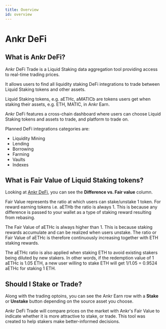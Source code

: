 ```yaml
---
title: Overview
id: overview
---
```


# Ankr DeFi 

## What is Ankr DeFi?

Ankr DeFi Trade is a Liquid Staking data aggregation tool providing access to real-time trading prices.

It allows users to find all liquidity staking DeFi integrations to trade between Liquid Staking tokens and other assets.

Liquid Staking tokens, e.g. aETHc, aMATICb are tokens users get when staking their assets, e.g. ETH, MATIC, in Ankr Earn. 

Ankr DeFi features a cross-chain dashboard where users can choose Liquid Staking tokens and assets to trade, and platform to trade on.

Planned DeFi integrations categories are:

* Liquidity Mining
* Lending
* Borrowing
* Farming
* Vaults
* Indexes


## What is Fair Value of Liquid Staking tokens?

Looking at [Ankr DeFi](https://ankr.com/earn/defi/), you can see the **Difference vs. Fair value** column.

Fair Value represents the ratio at which users can stake/unstake 1 token. For reward earning tokens i.e. aETHb the ratio is always 1. This is because any difference is passed to your wallet as a type of staking reward resulting from rebasing.

The Fair Value of aETHc is always higher than 1. This is because staking rewards accumulate and can be realized when users unstake. The ratio or Fair Value of aETHc is therefore continuously increasing together with ETH staking rewards.

The aETHc ratio is also applied when staking ETH to avoid existing stakers being diluted by new stakers. In other words, if the redemption value of 1 aETHc is 1.05 ETH, a new user willing to stake ETH will get 1/1.05 = 0.9524 aETHc for staking 1 ETH.

## Should I Stake or Trade?

Along with the trading optoins, you can see the Ankr Earn row with a **Stake** or **Unstake** button depending on the source asset you choose.

Ankr DeFi Trade will compare prices on the market with Ankr's Fair Value to indicate whether it is more attractive to stake, or trade. This tool was created to help stakers make better-informed decisions.

